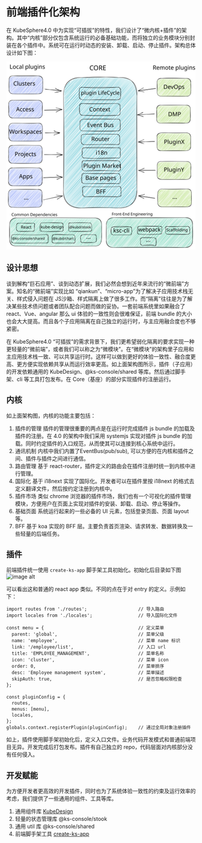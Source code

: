 # 前端插件化架构

在 KubeSphere4.0 中为实现“可插拔”的特性，我们设计了“微内核+插件”的架构。其中“内核”部分仅包含系统运行的必备基础功能，而将独立的业务模块分别封装在各个插件中。系统可在运行时动态的安装、卸载、启动、停止插件。架构总体设计如下图：


![前端架构](https://raw.githubusercontent.com/kubesphere/community/7f56941bbfd6107475a001d78e5f1c0ae06a9a6d/sig-architecture/images/frontend-framework.svg "title")

## 设计思想
谈到解构“巨石应用”、谈到动态扩展，我们必然会想到近年来流行的“微前端”方案。知名的“微前端”实现比如 “qiankun”、“micro-app”为了解决子应用技术栈无关、样式侵入问题在 JS沙箱、样式隔离上做了很多工作。而“隔离”往往是为了解决某些技术债问题或者团队配合问题而做的妥协。一套前端系统里如果融合了 react、Vue、angular 那么 ui 体验的一致性则会很难保证，前端 bundle 的大小也会大大提高。而且各个子应用隔离在自己独立的运行时，与主应用融合度也不够紧密。

在 KubeSphere4.0 “可插拔”的需求背景下，我们更希望弱化隔离的要求实现一种更轻量的“微前端”，或者我们可以称之为“微模块”。在“微模块”的架构里子应用和主应用技术栈一致、可以共享运行时。这样可以做到更好的体验一致性、融合度更高、更方便实现依赖共享从而运行效率更高。如上面架构图所示，插件（子应用）的开发依赖通用的 KubeDesign、@ks-console/shared 等库。然后通过脚手架、cli 等工具打包发布。在 Core（基座）的部分实现插件的注册运行。

## 内核
如上面架构图，内核的功能主要包括：
1. 插件的管理
插件的管理很重要的两点是在运行时完成插件 js bundle 的加载及插件的注册。在 4.0 的架构中我们采用 systemjs 实现对插件 js bundle 的加载。同时约定插件的入口规范，从而使其可以连接到核心系统中运行。
2. 通讯机制
内核中我们内置了EventBus(pub/sub), 可以方便的在内核和插件之间、插件与插件之间进行通信。
3. 路由管理
基于 react-router，插件定义的路由会在插件注册时统一到内核中进行管理。
4. 国际化
基于 i18next 实现了国际化。开发者可以在插件里按 i18next 的格式去定义翻译文件，然后按约定注册到内核中。
5. 插件市场
类似 chrome 浏览器的插件市场，我们也有一个可视化的插件管理模块，方便用户在页面上实现对插件的安装、卸载、启动、停止等操作。
6. 基础页面
系统运行起来的一些必备的 UI 元素，包括登录页面、页面 layout 等。
7. BFF
基于 koa 实现的 BFF 层。主要负责首页渲染、请求转发、数据转换及一些轻量的后端任务。


## 插件

前端插件统一使用 `create-ks-app` 脚手架工具初始化。初始化后目录如下图
![image alt](../a.jpg)

可以看出这和普通的 react app 类似。不同的点在于对 entry 的定义。示例如下：
```javascript=
import routes from './routes';                   // 导入路由
import locales from './locales';                 // 导入国际化文件

const menu = {                                   // 定义菜单 
  parent: 'global',                              // 菜单父级
  name: 'employee',                              // 菜单 name 标识 
  link: '/employee/list',                        // 入口 url    
  title: 'EMPLOYEE_MANAGEMENT',                  // 菜单名称  
  icon: 'cluster',                               // 菜单 icon
  order: 0,                                      // 菜单排序  
  desc: 'Employee management system',            // 菜单描述
  skipAuth: true,                                // 是否忽略权限检查
};

const pluginConfig = {
  routes,
  menus: [menu],
  locales,
};
globals.context.registerPlugin(pluginConfig);    // 通过全局对象注册插件
```
如上，插件使用脚手架初始化后，定义入口文件。业务代码开发模式和普通前端项目无异。开发完成后打包发布。插件有自己独立的 repo，代码层面对内核部分没有任何侵入。

## 开发赋能
为方便开发者更高效的开发插件，同时也为了系统体验一致性的约束及运行效率的考虑，我们提供了一些通用的组件、工具等库。
1. 通用组件库 [KubeDesign](http://baidu.com)
2. 轻量的状态管理库 @ks-console/stook
3. 通用 util 库 @ks-console/shared
4. 前端脚手架工具 [create-ks-app]()
